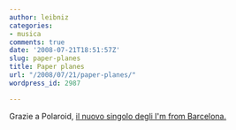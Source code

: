 ```yaml
---
author: leibniz
categories:
- musica
comments: true
date: '2008-07-21T18:51:57Z'
slug: paper-planes
title: Paper planes
url: "/2008/07/21/paper-planes/"
wordpress_id: 2987

---
```

Grazie a Polaroid, [il nuovo singolo degli I'm from Barcelona.
](https://polaroid.blogspot.com/2008/07/and-well-bring-you-love-once-again.html)
